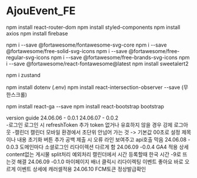 # AjouEvent_FE

npm install react-router-dom
npm install styled-components
npm install axios
npm install firebase

npm i --save @fortawesome/fontawesome-svg-core
npm i --save @fortawesome/free-solid-svg-icons
npm i --save @fortawesome/free-regular-svg-icons
npm i --save @fortawesome/free-brands-svg-icons
npm i --save @fortawesome/react-fontawesome@latest
npm install sweetalert2

npm i zustand

npm install dotenv (.env)
npm install react-intersection-observer --save (무한스크롤)

npm install react-ga --save
npm install react-bootstrap bootstrap

version guide
24.06.06 - 0.0.1
24.06.07 - 0.0.2  
-로그인
로그인 시 refreshToken 추가
token 없거나 유효하지 않을 경우 강제 로그아웃 -캘린더
캘린더 모바일 환경에서 초단위 안넘어 가는 것 -> 기본값 00초로 설정
제목이나 내용 초기화 버튼 추가
공백 제출 시 오류 라인 보여주고 api호출 막음
24.06.08 - 0.0.3
도메인마다 소셜로그인 리다이렉션 다르게 함
24.06.09 -0.0.4
GA4 적용
상세 content없는 게시물 split처리 예외처리
캘린더에서 시간 등록할때 한국 시간 -9로 뜨는것 해결
24.06.09 -0.1.0
마이페이지 배너 클릭시 리다이렉팅
이벤트 좋아요 바로 오르게
이벤트 상세에 캐러셀적용
24.06.10
FCM토큰 정상발급확인
